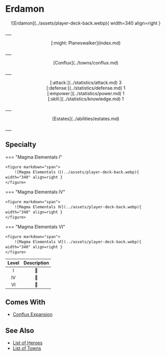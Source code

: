 # Erdamon

<p style="text-align: center;" markdown>![Erdamon](../assets/player-deck-back.webp){ width=340 align=right }</p>
___
<p style="text-align: center;" markdown>[:might: Planeswalker](index.md)</p>
___
<p style="text-align: center;" markdown>[Conflux](../towns/conflux.md)</p>
___

<p style="text-align: center;" markdown>[:attack:](../statistics/attack.md)&nbsp;3</br>[:defense:](../statistics/defense.md)&nbsp;1</br>[:empower:](../statistics/power.md)&nbsp;1</br>[:skill:](../statistics/knowledge.md)&nbsp;1</p>
___
<p style="text-align: center;" markdown>[Estates](../abilities/estates.md)</p>
___

## Specialty

=== "Magma Elementals Ⅰ"

    <figure markdown="span">
        ![Magma Elementals Ⅰ](../assets/player-deck-back.webp){ width="340" align=right }
    </figure>

=== "Magma Elementals Ⅳ"

    <figure markdown="span">
        ![Magma Elementals Ⅳ](../assets/player-deck-back.webp){ width="340" align=right }
    </figure>

=== "Magma Elementals Ⅵ"

    <figure markdown="span">
        ![Magma Elementals Ⅵ](../assets/player-deck-back.webp){ width="340" align=right }
    </figure>


| Level | Description |
| :---: | :---: |
| Ⅰ | 🚧 |
| Ⅳ | 🚧 |
| Ⅵ | 🚧 |


## Comes With

- [Conflux Expansion](../content.md)


## See Also

- [List of Heroes](index.md)
- [List of Towns](../towns/index.md)

